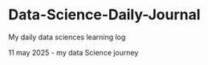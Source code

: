 # Data-Science-Daily-Journal
My daily data sciences learning log 

11 may 2025 - my data Science journey 